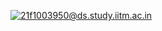 [![21f1003950@ds.study.iitm.ac.in](https://github.com/vishnuiitm/scrape-schedule/actions/workflows/main.yml/badge.svg)](https://github.com/vishnuiitm/scrape-schedule/actions/workflows/main.yml)
